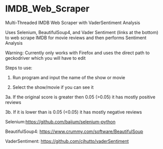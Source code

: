# IMDB_Web_Scraper
Multi-Threaded IMDB Web Scraper with VaderSentiment Analysis

Uses Selenium, BeautifulSoup4, and Vader Sentiment (links at the bottom) to web scrape IMDB for movie reviews and then performs Sentiment Analysis

Warning: Currently only works with Firefox and uses the direct path to geckodriver which you will have to edit

Steps to use:
  1. Run program and input the name of the show or movie
  
  2. Select the show/movie if you can see it
  
  3a. If the original score is greater then 0.05 (>0.05) it has mostly positive reviews
  
  3b. If it is lower than is 0.05 (<0.05) it has mostly negative reviews
  
Selenium:https://github.com/baijum/selenium-python 

BeautifulSoup4: https://www.crummy.com/software/BeautifulSoup
  
VaderSentiment: https://github.com/cjhutto/vaderSentiment
